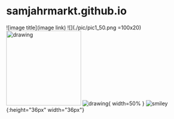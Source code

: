 # samjahrmarkt.github.io
![image title](image link)
![](./pic/pic1_50.png =100x20) <img src="drawing.jpg" alt="drawing" width="200"/> ![drawing](drawing.jpg){ width=50% } ![smiley](smiley.png){:height="36px" width="36px"}
